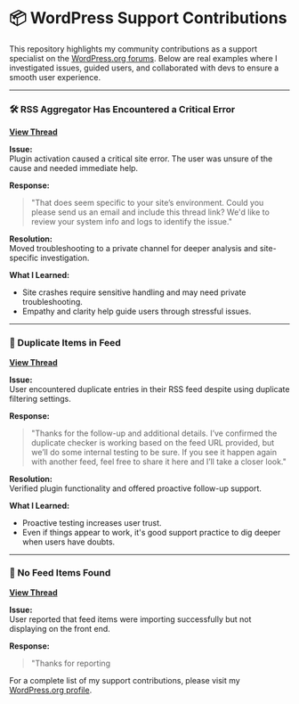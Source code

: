 # 📦 WordPress Support Contributions

This repository highlights my community contributions as a support specialist on the [WordPress.org forums](https://wordpress.org/support/users/mikeyboo/replies/). Below are real examples where I investigated issues, guided users, and collaborated with devs to ensure a smooth user experience.

---

### 🛠️ RSS Aggregator Has Encountered a Critical Error  
**[View Thread](https://wordpress.org/support/topic/rss-aggregator-has-encountered-a-critical-error/)**

**Issue:**  
Plugin activation caused a critical site error. The user was unsure of the cause and needed immediate help.

**Response:**  
> "That does seem specific to your site’s environment. Could you please send us an email and include this thread link? We'd like to review your system info and logs to identify the issue."

**Resolution:**  
Moved troubleshooting to a private channel for deeper analysis and site-specific investigation.

**What I Learned:**  
- Site crashes require sensitive handling and may need private troubleshooting.
- Empathy and clarity help guide users through stressful issues.

---

### 🔁 Duplicate Items in Feed  
**[View Thread](https://wordpress.org/support/topic/duplicate-items-5/)**

**Issue:**  
User encountered duplicate entries in their RSS feed despite using duplicate filtering settings.

**Response:**  
> "Thanks for the follow-up and additional details. I’ve confirmed the duplicate checker is working based on the feed URL provided, but we’ll do some internal testing to be sure. If you see it happen again with another feed, feel free to share it here and I’ll take a closer look."

**Resolution:**  
Verified plugin functionality and offered proactive follow-up support.

**What I Learned:**  
- Proactive testing increases user trust.
- Even if things appear to work, it's good support practice to dig deeper when users have doubts.

---

### 📄 No Feed Items Found  
**[View Thread](https://wordpress.org/support/topic/no-feed-items-found-19/)**

**Issue:**  
User reported that feed items were importing successfully but not displaying on the front end.

**Response:**  
> "Thanks for reporting


For a complete list of my support contributions, please visit my [WordPress.org profile](https://wordpress.org/support/users/mikeyboo/replies/).
